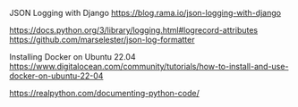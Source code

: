 JSON Logging with Django
https://blog.rama.io/json-logging-with-django

https://docs.python.org/3/library/logging.html#logrecord-attributes
https://github.com/marselester/json-log-formatter

Installing Docker on Ubuntu 22.04
https://www.digitalocean.com/community/tutorials/how-to-install-and-use-docker-on-ubuntu-22-04

https://realpython.com/documenting-python-code/
